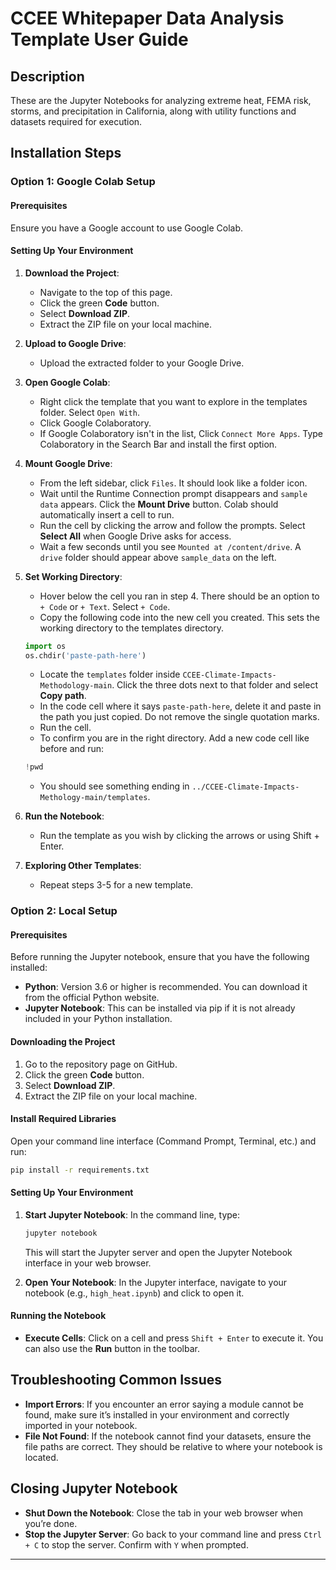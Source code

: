# CCEE Whitepaper Data Analysis Template User Guide

## Description
These are the Jupyter Notebooks for analyzing extreme heat, FEMA risk, storms, and precipitation in California, along with utility functions and datasets required for execution.

## Installation Steps

### Option 1: Google Colab Setup

#### Prerequisites
Ensure you have a Google account to use Google Colab.

#### Setting Up Your Environment
1. **Download the Project**:
    - Navigate to the top of this page.
    - Click the green **Code** button.
    - Select **Download ZIP**.
    - Extract the ZIP file on your local machine.

2. **Upload to Google Drive**:
    - Upload the extracted folder to your Google Drive.

3. **Open Google Colab**:
    - Right click the template that you want to explore in the templates folder. Select `Open With`.
    - Click Google Colaboratory.
    - If Google Colaboratory isn't in the list, Click `Connect More Apps`. Type Colaboratory in the Search Bar and install the first option. 

4. **Mount Google Drive**:
    - From the left sidebar, click `Files`. It should look like a folder icon.
    - Wait until the Runtime Connection prompt disappears and `sample data` appears. Click the **Mount Drive** button. Colab should automatically insert a cell to run.
    - Run the cell by clicking the arrow and follow the prompts. Select **Select All** when Google Drive asks for access.
    - Wait a few seconds until you see `Mounted at /content/drive`. A `drive` folder should appear above `sample_data` on the left.

5. **Set Working Directory**:
    - Hover below the cell you ran in step 4. There should be an option to `+ Code` or `+ Text`. Select `+ Code`.
    - Copy the following code into the new cell you created. This sets the working directory to the templates directory.
    ```python
    import os
    os.chdir('paste-path-here')
    ```
    - Locate the `templates` folder inside `CCEE-Climate-Impacts-Methodology-main`. Click the three dots next to that folder and select **Copy path**.
    - In the code cell where it says `paste-path-here`, delete it and paste in the path you just copied. Do not remove the single quotation marks.
    - Run the cell.
    - To confirm you are in the right directory. Add a new code cell like before and run:
    ```python
    !pwd
    ```
    - You should see something ending in `../CCEE-Climate-Impacts-Methology-main/templates`.


6. **Run the Notebook**:
    - Run the template as you wish by clicking the arrows or using Shift + Enter.

7. **Exploring Other Templates**:
    - Repeat steps 3-5 for a new template.

### Option 2: Local Setup

#### Prerequisites
Before running the Jupyter notebook, ensure that you have the following installed:

- **Python**: Version 3.6 or higher is recommended. You can download it from the official Python website.
- **Jupyter Notebook**: This can be installed via pip if it is not already included in your Python installation.

#### Downloading the Project
1. Go to the repository page on GitHub.
2. Click the green **Code** button.
3. Select **Download ZIP**.
4. Extract the ZIP file on your local machine.

#### Install Required Libraries
Open your command line interface (Command Prompt, Terminal, etc.) and run:
```bash
pip install -r requirements.txt
```

#### Setting Up Your Environment
1. **Start Jupyter Notebook**: In the command line, type:
    ```bash
    jupyter notebook
    ```
   This will start the Jupyter server and open the Jupyter Notebook interface in your web browser.

2. **Open Your Notebook**: In the Jupyter interface, navigate to your notebook (e.g., `high_heat.ipynb`) and click to open it.

#### Running the Notebook
- **Execute Cells**: Click on a cell and press `Shift + Enter` to execute it. You can also use the **Run** button in the toolbar.

## Troubleshooting Common Issues

- **Import Errors**: If you encounter an error saying a module cannot be found, make sure it’s installed in your environment and correctly imported in your notebook.
- **File Not Found**: If the notebook cannot find your datasets, ensure the file paths are correct. They should be relative to where your notebook is located.

## Closing Jupyter Notebook
- **Shut Down the Notebook**: Close the tab in your web browser when you’re done.
- **Stop the Jupyter Server**: Go back to your command line and press `Ctrl + C` to stop the server. Confirm with `Y` when prompted.

---
